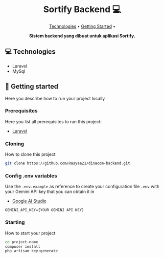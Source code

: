 <h1 align="center" style="font-weight: bold;">Sortify Backend 💻</h1>

<p align="center">
 <a href="#tech">Technologies</a> • 
 <a href="#started">Getting Started</a> • 
</p>

<p align="center">
    <b>Sistem backend yang dibuat untuk aplikasi Sortify.</b>
</p>

<h2 id="technologies">💻 Technologies</h2>

- Laravel
- MySql

<h2 id="started">🚀 Getting started</h2>

Here you describe how to run your project locally

<h3>Prerequisites</h3>

Here you list all prerequisites to run this project:

- [Laravel](https://github.com/https://laravel.com/docs/11.x/installation)

<h3>Cloning</h3>

How to clone this project

```bash
git clone https://github.com/Rasyaa21/dinacom-backend.git
```

<h3>Config .env variables</h2>

Use the `.env.example` as reference to create your configuration file `.env` with your Gemini API key that you can obtain it in 
- [Google AI Studio](https://aistudio.google.com/prompts/new_chat)

```.env
GEMINI_API_KEY={YOUR GEMINI API KEY}
```

<h3>Starting</h3>

How to start your project

```bash
cd project-name
composer install
php artisan key:generate
```
